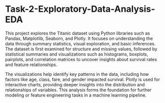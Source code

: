 # Task-2-Exploratory-Data-Analysis-EDA

This project explores the Titanic dataset using Python libraries such as Pandas, Matplotlib, Seaborn, and Plotly. It focuses on understanding the data through summary statistics, visual exploration, and basic inferences. The dataset is first examined for structure and missing values, followed by statistical summaries and visualizations such as histograms, boxplots, pairplots, and correlation matrices to uncover insights about survival rates and feature relationships.

The visualizations help identify key patterns in the data, including how factors like age, class, fare, and gender impacted survival. Plotly is used for interactive charts, providing deeper insights into the distribution and relationships of variables. This analysis forms the foundation for further modeling or feature engineering tasks in a machine learning pipeline.


